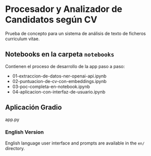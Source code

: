 # Procesador y Analizador de Candidatos según CV

Prueba de concepto para un sistema de análisis de texto de ficheros curriculum vitae.

## Notebooks en la carpeta `notebooks`

Contienen el proceso de desarrollo de la app paso a paso:

- 01-extraccion-de-datos-ner-openai-api.ipynb
- 02-puntuacion-de-cv-con-embeddings.ipynb
- 03-poc-completa-en-notebook.ipynb
- 04-aplicacion-con-interfaz-de-usuario.ipynb

## Aplicación Gradio

app.py

### English Version

English language user interface and prompts are available in the `en/` directory.
